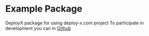 # Example Package


DeployX package for using deploy-x.com project
To participate in development you can in [Github](https://github.com/CaptainKryuk/deployx-server-sdk)
